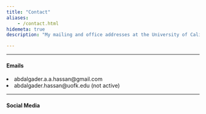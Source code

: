 ```yaml
---
title: "Contact"
aliases:
    - /contact.html
hidemeta: true
description: "My mailing and office addresses at the University of California, Santa Cruz."

---
```


---

#### Emails
<li> abdalgader.a.a.hassan@gmail.com</li>
<li> abdalgader.hassan@uofk.edu (not active)</li>


---

#### Social Media


